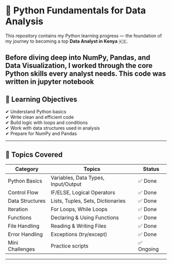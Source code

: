 # 🐍 Python Fundamentals for Data Analysis

This repository contains my Python learning progress — the foundation of my journey to becoming a top **Data Analyst in Kenya** 🇰🇪.

Before diving deep into NumPy, Pandas, and Data Visualization, I worked through the core Python skills every analyst needs.
This code was written in jupyter notebook
---

## 🎯 Learning Objectives

✔ Understand Python basics  
✔ Write clean and efficient code  
✔ Build logic with loops and conditions  
✔ Work with data structures used in analysis  
✔ Prepare for NumPy and Pandas

---

## 🧩 Topics Covered

| Category | Topics | Status |
|---------|--------|-------|
| Python Basics | Variables, Data Types, Input/Output | ✅ Done |
| Control Flow | IF/ELSE, Logical Operators | ✅ Done |
| Data Structures | Lists, Tuples, Sets, Dictionaries | ✅ Done |
| Iteration | For Loops, While Loops | ✅ Done |
| Functions | Declaring & Using Functions | ✅ Done |
| File Handling | Reading & Writing Files | ✅ Done |
| Error Handling | Exceptions (try/except) | ✅ Done |
| Mini Challenges | Practice scripts | ✅ Ongoing |

---


